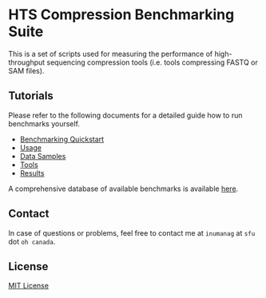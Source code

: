 # HTS Compression Benchmarking Suite

This is a set of scripts used for measuring the performance of high-throughput sequencing compression tools (i.e. tools compressing FASTQ or SAM files).

## Tutorials

Please refer to the following documents for a detailed guide how to run benchmarks yourself.

- [Benchmarking Quickstart](aws.md)
- [Usage](usage.md)
- [Data Samples](samples.md)
- [Tools](https://github.com/sfu-compbio/compression-benchmark-tools)
- [Results](https://github.com/sfu-compbio/compression-benchmark-data)

A comprehensive database of available benchmarks is available [here](https://sfu-compbio.github.io/compression-benchmark-data/).

## Contact

In case of questions or problems, feel free to contact me at `inumanag` at `sfu` dot `oh canada`.

## License

[MIT License](LICENSE)
